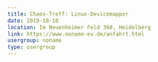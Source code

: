 ```yaml
---
title: Chaos-Treff: Linux-Devicemapper
date: 2019-10-10
location: Im Neuenheimer Feld 368, Heidelberg
link: https://www.noname-ev.de/anfahrt.html
usergroup: noname
type: usergroup
---
```

